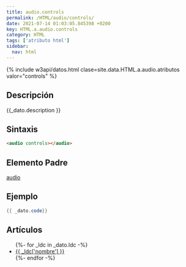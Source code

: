 ```yaml
---
title: audio.controls
permalink: /HTML/audio/controls/
date: 2021-07-14 01:03:05.845398 +0200
key: HTML.a.audio.controls
category: HTML
tags: ['atributo html']
sidebar: 
  nav: html
---
```


{% include w3api/datos.html clase=site.data.HTML.a.audio.atributos valor="controls" %}

## Descripción
{{_dato.description }}

## Sintaxis
~~~html
<audio controls></audio>
~~~

## Elemento Padre
[audio](/HTML/audio/)

## Ejemplo
~~~java
{{ _dato.code}}
~~~

## Artículos
<ul>
{%- for _ldc in _dato.ldc -%}
   <li>
       <a href="{{_ldc['url'] }}">{{ _ldc['nombre'] }}</a>
   </li>
{%- endfor -%}
</ul>
